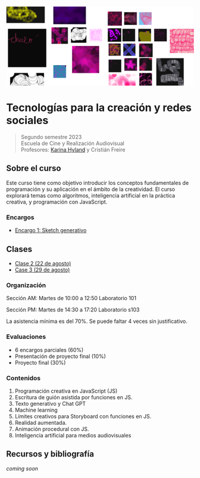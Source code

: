 
![image](https://github.com/karihigh/udp-tech/blob/main/image.png)

# Tecnologías para la creación y redes sociales
> Segundo semestre 2023\
> Escuela de Cine y Realización Audiovisual\
> Profesores: [Karina Hyland](https://karinahy.com/) y Cristián Freire


## Sobre el curso
Este curso tiene como objetivo introducir los conceptos fundamentales de programación y su aplicación en el ámbito de la creatividad. El curso explorará temas como algoritmos, inteligencia artificial en la práctica creativa, y programación con JavaScript.

### Encargos 

* [Encargo 1: Sketch generativo](https://github.com/karihigh/udp-tech/tree/main/Encargo%201)

## Clases
- [Clase 2 (22 de agosto)](https://github.com/karihigh/udp-tech/blob/main/Clase%202/Resumen%20Clase%202.md)
- [Case 3 (29 de agosto)](https://github.com/karihigh/udp-tech/blob/710e1e3db6ed809833be3bbf63850ddd4bc32199/Clase%203/Resumen%20Clase%203.md)

### Organización

Sección AM: Martes de 10:00 a 12:50
Laboratorio 101

Sección PM: Martes de 14:30 a 17:20
Laboratorio s103

La asistencia mínima es del 70%. Se puede faltar 4 veces sin justificativo.

### Evaluaciones

- 6 encargos parciales (60%)
- Presentación de proyecto final (10%)
- Proyecto final (30%)

### Contenidos

1. Programación creativa en JavaScript (JS)
2. Escritura de guión asistida por funciones en JS.
3. Texto generativo y Chat GPT
4. Machine learning
5. Límites creativos para Storyboard con funciones en JS.
6. Realidad aumentada.
7. Animación procedural con JS.
8. Inteligencia artificial para medios audiovisuales

## Recursos y bibliografía
*coming soon*

